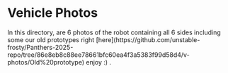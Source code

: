 # Vehicle Photos
<p>In this directory, are 6 photos of the robot containing all 6 sides including some our old prototypes right [here](https://github.com/unstable-frosty/Panthers-2025-repo/tree/86e8eb8c88ee78661bfc60ea4f3a5383f99d58d4/v-photos/Old%20prototype) enjoy :) .</p>
